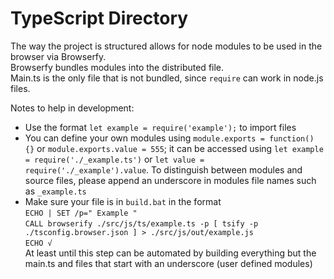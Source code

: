 # TypeScript Directory
The way the project is structured allows for node modules to be used in the browser via Browserfy.\
Browserfy bundles modules into the distributed file.\
Main.ts is the only file that is not bundled, since `require` can work in node.js files.

Notes to help in development:
* Use the format `let example = require('example');` to import files
* You can define your own modules using `module.exports = function() {}` or `module.exports.value = 555`; it can be accessed using `let example = require('./_example.ts')` or `let value = require('./_example').value`. To distinguish between modules and source files, please append an underscore in modules file names such as `_example.ts`
* Make sure your file is in `build.bat` in the format\
`ECHO | SET /p=" Example "`\
`CALL browserify ./src/js/ts/example.ts -p [ tsify -p ./tsconfig.browser.json ] > ./src/js/out/example.js`\
`ECHO √`\
At least until this step can be automated by building everything but the main.ts and files that start with an underscore (user defined modules)
